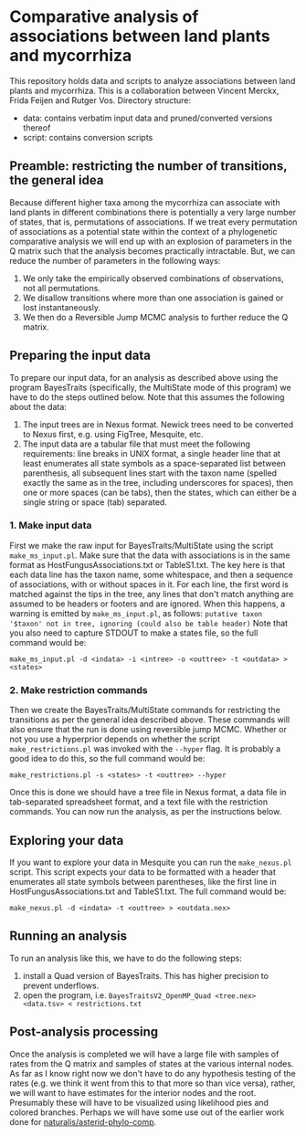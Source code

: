 # Comparative analysis of associations between land plants and mycorrhiza

This repository holds data and scripts to analyze associations between land plants and 
mycorrhiza. This is a collaboration between Vincent Merckx, Frida Feijen and Rutger Vos.
Directory structure:

- data: contains verbatim input data and pruned/converted versions thereof
- script: contains conversion scripts

## Preamble: restricting the number of transitions, the general idea

Because different higher taxa among the mycorrhiza can associate with land plants in 
different combinations there is potentially a very large number of states, that is,
permutations of associations. If we treat every permutation of associations as a potential
state within the context of a phylogenetic comparative analysis we will end up with an
explosion of parameters in the Q matrix such that the analysis becomes practically 
intractable. But, we can reduce the number of parameters in the following ways:

1. We only take the empirically observed combinations of observations, not all 
   permutations.
2. We disallow transitions where more than one association is gained or lost 
   instantaneously.
3. We then do a Reversible Jump MCMC analysis to further reduce the Q matrix.

## Preparing the input data

To prepare our input data, for an analysis as described above using the program 
BayesTraits (specifically, the MultiState mode of this program) we have to do the steps 
outlined below. Note that this assumes the following about the data:

1. The input trees are in Nexus format. Newick trees need to be converted to Nexus first,
   e.g. using FigTree, Mesquite, etc.
2. The input data are a tabular file that must meet the following requirements: line 
   breaks in UNIX format, a single header line that at least enumerates all state symbols
   as a space-separated list between parenthesis, all subsequent lines start with the 
   taxon name (spelled exactly the same as in the tree, including underscores for spaces),
   then one or more spaces (can be tabs), then the states, which can either be a single
   string or space (tab) separated.

### 1. Make input data

First we make the raw input for BayesTraits/MultiState using the script `make_ms_input.pl`.
Make sure that the data with associations is in the same format as 
HostFungusAssociations.txt or TableS1.txt. The key here is that each data line has the 
taxon name, some whitespace, and then a sequence of associations, with or without 
spaces in it. For each line, the first word is matched against the tips in the tree, 
any lines that don't match anything are assumed to be headers or footers and are 
ignored. When this happens, a warning is emitted by `make_ms_input.pl`, as follows:
`putative taxon '$taxon' not in tree, ignoring (could also be table header)`
Note that you also need to capture STDOUT to make a states file, so the full command
would be:

    make_ms_input.pl -d <indata> -i <intree> -o <outtree> -t <outdata> > <states>

### 2. Make restriction commands

Then we create the BayesTraits/MultiState commands for restricting the transitions as
per the general idea described above. These commands will also ensure that the run is
done using reversible jump MCMC. Whether or not you use a hyperprior depends on whether
the script `make_restrictions.pl` was invoked with the `--hyper` flag. It is probably
a good idea to do this, so the full command would be:

    make_restrictions.pl -s <states> -t <outtree> --hyper
   
Once this is done we should have a tree file in Nexus format, a data file in tab-separated
spreadsheet format, and a text file with the restriction commands. You can now run the
analysis, as per the instructions below.

## Exploring your data

If you want to explore your data in Mesquite you can run the `make_nexus.pl` script. 
This script expects your data to be formatted with a header that enumerates all state 
symbols between parentheses, like the first line in HostFungusAssociations.txt and 
TableS1.txt. The full command would be:

    make_nexus.pl -d <indata> -t <outtree> > <outdata.nex>

## Running an analysis

To run an analysis like this, we have to do the following steps:

1. install a Quad version of BayesTraits. This has higher precision to prevent underflows.
2. open the program, i.e. `BayesTraitsV2_OpenMP_Quad <tree.nex> <data.tsv> < restrictions.txt`

## Post-analysis processing

Once the analysis is completed we will have a large file with samples of rates from the Q
matrix and samples of states at the various internal nodes. As far as I know right now we
don't have to do any hypothesis testing of the rates (e.g. we think it went from this to 
that more so than vice versa), rather, we will want to have estimates for the interior 
nodes and the root. Presumably these will have to be visualized using likelihood pies and
colored branches. Perhaps we will have some use out of the earlier work done for 
[naturalis/asterid-phylo-comp](http://github.com/naturalis/asterid-phylo-comp).

